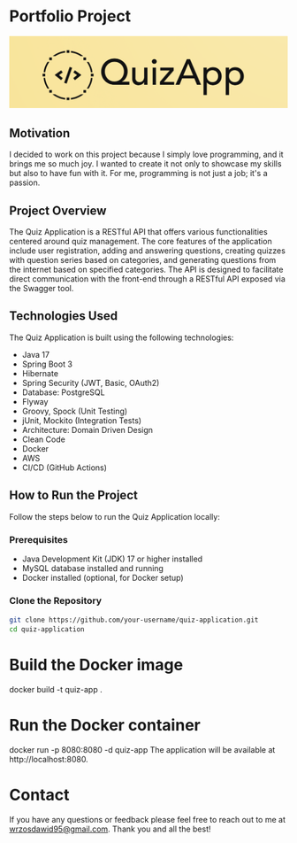 # Portfolio Project

![Quiz Application Logo](src/main/resources/static/quizapp.png)

## Motivation

I decided to work on this project because I simply love programming, and it brings me so much joy.
I wanted to create it not only to showcase my skills but also to have fun with it.
For me, programming is not just a job; it's a passion.

## Project Overview

The Quiz Application is a RESTful API that offers various functionalities centered around quiz management.
The core features of the application include user registration, adding and answering questions,
creating quizzes with question series based on categories, and generating questions from the internet based on specified
categories.
The API is designed to facilitate direct communication with the front-end through a RESTful API exposed via the Swagger
tool.

## Technologies Used

The Quiz Application is built using the following technologies:

- Java 17
- Spring Boot 3
- Hibernate
- Spring Security (JWT, Basic, OAuth2)
- Database: PostgreSQL
- Flyway
- Groovy, Spock (Unit Testing)
- jUnit, Mockito (Integration Tests)
- Architecture: Domain Driven Design
- Clean Code
- Docker
- AWS
- CI/CD (GitHub Actions)

## How to Run the Project

Follow the steps below to run the Quiz Application locally:

### Prerequisites

- Java Development Kit (JDK) 17 or higher installed
- MySQL database installed and running
- Docker installed (optional, for Docker setup)

### Clone the Repository

```bash
git clone https://github.com/your-username/quiz-application.git
cd quiz-application
```

# Build the Docker image

docker build -t quiz-app .

# Run the Docker container

docker run -p 8080:8080 -d quiz-app
The application will be available at http://localhost:8080.

# Contact

If you have any questions or feedback please feel free to reach out to me at wrzosdawid95@gmail.com.
Thank you and all the best!
